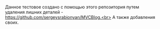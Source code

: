 Данное тестовое создано с помощью этого репозитория путем удаления лишних деталей -<br>
https://github.com/sergeysrabionyan/MVCBlog.<br>
А также добавления своих.

